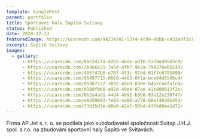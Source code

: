 ```yaml
---
template: SinglePost
parent: portfolio
title: Sportovní hala Šapitó Svitavy
status: Published
date: 2020-12-13
featuredImage: https://ucarecdn.com/94234701-5374-4c99-9bbb-c433a8f2c71d/
excerpt: Šapitó Svitavy
images:
  - gallery:
      - https://ucarecdn.com/0a52417d-d2b5-4bee-a3f6-5378ed9583c9/
      - https://ucarecdn.com/2b966c21-7a5d-4fb7-962a-799278eb5533/
      - https://ucarecdn.com/405f47b8-e78f-453c-97dd-01f7c6783490/
      - https://ucarecdn.com/06497715-8660-4403-8f1a-bce84d5506c4/
      - https://ucarecdn.com/85987122-3032-4de9-830e-b457ca6fa1c4/
      - https://ucarecdn.com/d108fbd8-a92d-49e4-87ae-41e000913f2c/
      - https://ucarecdn.com/6b2a4ad1-44d4-4b92-b3b0-03a12e230747/
      - https://ucarecdn.com/e0d59693-fe03-4a80-a778-60ef4029b454/
      - https://ucarecdn.com/f3d35d3e-d8a6-42a1-93bd-43fbd0ea1d72/
---
```

Firma AP Jet s. r. o. se podílela jako subdodavatel společnosti Svitap J.H.J. spol. s.r.o. na zbudování sportovní haly Šapitó ve Svitavách.